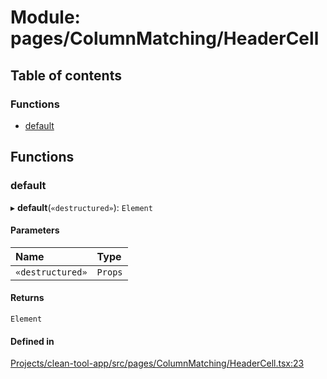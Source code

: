 # Module: pages/ColumnMatching/HeaderCell

## Table of contents

### Functions

- [default](../wiki/pages.ColumnMatching.HeaderCell#default)

## Functions

### default

▸ **default**(`«destructured»`): `Element`

#### Parameters

| Name | Type |
| :------ | :------ |
| `«destructured»` | `Props` |

#### Returns

`Element`

#### Defined in

[Projects/clean-tool-app/src/pages/ColumnMatching/HeaderCell.tsx:23](https://github.com/yuckyh/clean-tool-app/blob/e8c585b/src/pages/ColumnMatching/HeaderCell.tsx#L23)
